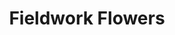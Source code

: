 ---
title: "Fieldwork Flowers"
url: /portland/fieldwork-flowers-southeast-belmont-street/
shop: Blumen
---